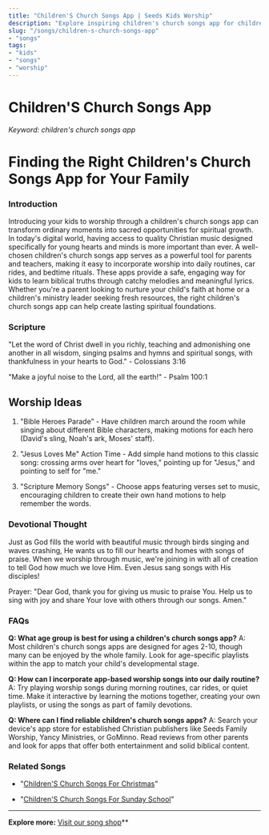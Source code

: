 ```yaml
---
title: "Children'S Church Songs App | Seeds Kids Worship"
description: "Explore inspiring children's church songs app for children's worship and faith development. Biblical music resources for families and ministry."
slug: "/songs/children-s-church-songs-app"
- "songs"
tags:
- "kids"
- "songs"
- "worship"
---
```


# Children'S Church Songs App

_Keyword: children's church songs app_

# Finding the Right Children's Church Songs App for Your Family

### Introduction
Introducing your kids to worship through a children's church songs app can transform ordinary moments into sacred opportunities for spiritual growth. In today's digital world, having access to quality Christian music designed specifically for young hearts and minds is more important than ever. A well-chosen children's church songs app serves as a powerful tool for parents and teachers, making it easy to incorporate worship into daily routines, car rides, and bedtime rituals. These apps provide a safe, engaging way for kids to learn biblical truths through catchy melodies and meaningful lyrics. Whether you're a parent looking to nurture your child's faith at home or a children's ministry leader seeking fresh resources, the right children's church songs app can help create lasting spiritual foundations.

### Scripture
"Let the word of Christ dwell in you richly, teaching and admonishing one another in all wisdom, singing psalms and hymns and spiritual songs, with thankfulness in your hearts to God." - Colossians 3:16

"Make a joyful noise to the Lord, all the earth!" - Psalm 100:1

## Worship Ideas
1. "Bible Heroes Parade" - Have children march around the room while singing about different Bible characters, making motions for each hero (David's sling, Noah's ark, Moses' staff).

2. "Jesus Loves Me" Action Time - Add simple hand motions to this classic song: crossing arms over heart for "loves," pointing up for "Jesus," and pointing to self for "me."

3. "Scripture Memory Songs" - Choose apps featuring verses set to music, encouraging children to create their own hand motions to help remember the words.

### Devotional Thought
Just as God fills the world with beautiful music through birds singing and waves crashing, He wants us to fill our hearts and homes with songs of praise. When we worship through music, we're joining in with all of creation to tell God how much we love Him. Even Jesus sang songs with His disciples!

Prayer: "Dear God, thank you for giving us music to praise You. Help us to sing with joy and share Your love with others through our songs. Amen."

### FAQs
**Q: What age group is best for using a children's church songs app?**
A: Most children's church songs apps are designed for ages 2-10, though many can be enjoyed by the whole family. Look for age-specific playlists within the app to match your child's developmental stage.

**Q: How can I incorporate app-based worship songs into our daily routine?**
A: Try playing worship songs during morning routines, car rides, or quiet time. Make it interactive by learning the motions together, creating your own playlists, or using the songs as part of family devotions.

**Q: Where can I find reliable children's church songs apps?**
A: Search your device's app store for established Christian publishers like Seeds Family Worship, Yancy Ministries, or GoMinno. Read reviews from other parents and look for apps that offer both entertainment and solid biblical content.

### Related Songs

- "[Children'S Church Songs For Christmas](/activities/children-s-church-songs-for-christmas/)"

- "[Children'S Church Songs For Sunday School](/activities/children-s-church-songs-for-sunday-school/)"

---

**Explore more:** [Visit our song shop](https://seedskidsworship.com/shop)**

<!-- Schema Markup -->
<script type="application/ld+json">
{
  "@context": "https://schema.org",
  "@type": "MusicRecording",
  "name": "Children'S Church Songs App",
  "byArtist": {
    "@type": "MusicGroup",
    "name": "Seeds Kids Worship"
  },
  "isFamilyFriendly": true,
  "url": "https://seedskidsworship.com/songs/children-s-church-songs-app/"
}
</script>